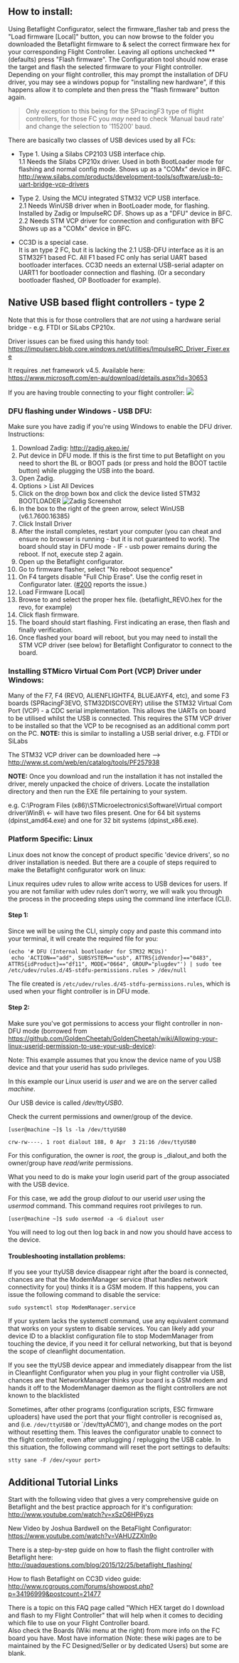 ## How to install:

Using Betaflight Configurator, select the firmware_flasher tab and press the "Load firmware [Local]" button, you can now browse to the folder you downloaded the Betaflight firmware to & select the correct firmware hex for your corresponding Flight Controller. Leaving all options unchecked ** (defaults) press "Flash firmware".  The Configuration tool should now erase the target and flash the selected firmware to your Flight controller. Depending on your flight controller, this may prompt the installation of DFU driver, you may see a windows popup for "installing new hardware", if this happens allow it to complete and then press the "flash firmware" button again.

> Only exception to this being for the SPracingF3 type of flight controllers, for those FC you *may* need to check 'Manual baud rate' and change the selection to '115200' baud.

There are basically two classes of USB devices used by all FCs:
- Type 1. Using a Silabs CP2103 USB interface chip.  
1.1 Needs the Silabs CP210x driver. Used in both BootLoader mode for flashing and normal config mode. Shows up as a "COMx" device in BFC.  
http://www.silabs.com/products/development-tools/software/usb-to-uart-bridge-vcp-drivers  

- Type 2. Using the MCU integrated STM32 VCP USB interface.  
2.1 Needs WinUSB driver when in BootLoader mode, for flashing. Installed by Zadig or ImpulseRC DF. Shows up as a "DFU" device in BFC.  
2.2 Needs STM VCP driver for connection and configuration with BFC Shows up as a "COMx" device in BFC.

- CC3D is a special case.  
It is an type 2 FC, but it is lacking the 2.1 USB-DFU interface as it is an STM32F1 based FC. All F1 based FC only has serial UART based bootloader interfaces. CC3D needs an external USB-serial adapter on UART1 for bootloader connection and flashing. (Or a secondary bootloader flashed, OP Bootloader for example).  

## Native USB based flight controllers - type 2
Note that this is for those controllers that are *not* using a hardware serial bridge - e.g. FTDI or SiLabs CP210x.

Driver issues can be fixed using this handy tool: https://impulserc.blob.core.windows.net/utilities/ImpulseRC_Driver_Fixer.exe

It requires .net framework v4.5. Available here: https://www.microsoft.com/en-au/download/details.aspx?id=30653

If you are having trouble connecting to your flight controller:
[![](https://img.youtube.com/vi/m4ygG6Y5zXI/0.jpg)](https://www.youtube.com/watch?v=m4ygG6Y5zXI)

### DFU flashing under Windows - USB DFU:
Make sure you have zadig if you're using Windows to enable the DFU driver. Instructions:

1. Download Zadig: http://zadig.akeo.ie/
1. Put device in DFU mode. If this is the first time to put Betaflight on you need to short the BL or BOOT pads (or press and hold the BOOT tactile button) while plugging the USB into the board.
1. Open Zadig.
1. Options > List All Devices
1. Click on the drop bown box and click the device listed STM32 BOOTLOADER
![Zadig Screenshot](https://raw.githubusercontent.com/rs2k/raceflight/raceflight/docs/assets/images/zadig-dfu.png)
1. In the box to the right of the green arrow, select WinUSB (v6.1.7600.16385)
1. Click Install Driver
1. After the install completes, restart your computer (you can cheat and ensure no browser is running - but it is not guaranteed to work). The board should stay in DFU mode - IF - usb power remains during the reboot. If not, execute step 2 again.
1. Open up the Betaflight configurator.
1. Go to firmware flasher, select "No reboot sequence"
1. On F4 targets disable "Full Chip Erase". Use the config reset in Configurator later. ([#200](https://github.com/betaflight/betaflight-configurator/issues/200) reports the issue.)
1. Load Firmware [Local]
1. Browse to and select the proper hex file. (betaflight_REVO.hex for the revo, for example)
1. Click flash firmware.
1. The board should start flashing. First indicating an erase, then flash and finally verification.
1. Once flashed your board will reboot, but you may need to install the STM VCP driver (see below) for Betaflight Configurator to connect to the board.

### Installing STMicro Virtual Com Port (VCP) Driver under Windows:

Many of the F7, F4 (REVO, ALIENFLIGHTF4, BLUEJAYF4, etc), and some F3 boards (SPRacingF3EVO, STM32DISCOVERY) utilise the STM32 Virtual Com Port (VCP) - a CDC serial implementation. This allows the UARTs on board to be utilised whilst the USB is connected. This requires the STM VCP driver to be installed so that the VCP to be recognised as an additional comm port on the PC. 
**NOTE:** this is similar to installing a USB serial driver, e.g. FTDI or SiLabs

The STM32 VCP driver can be downloaded here --> http://www.st.com/web/en/catalog/tools/PF257938

**NOTE:** Once you download and run the installation it has not installed the driver, merely unpacked the choice of drivers. Locate the installation directory and then run the EXE file pertaining to your system.

e.g. C:\Program Files (x86)\STMicroelectronics\Software\Virtual comport driver\Win8\ <- will have two files present. One for 64 bit systems (dpinst_amd64.exe) and one for 32 bit systems (dpinst_x86.exe).

### Platform Specific: Linux

Linux does not know the concept of product specific 'device drivers', so no driver installation is needed. But there are a couple of steps required to make the Betaflight configurator work on linux:

Linux requires udev rules to allow write access to USB devices for users.  If you are not familiar with udev rules don’t worry, we will walk you through the process in the proceeding steps using the command line interface (CLI).

#### Step 1:

Since we will be using the CLI, simply copy and paste this command into your terminal, it will create the required file for you:

    (echo '# DFU (Internal bootloader for STM32 MCUs)'
     echo 'ACTION=="add", SUBSYSTEM=="usb", ATTRS{idVendor}=="0483", ATTRS{idProduct}=="df11", MODE="0664", GROUP="plugdev"') | sudo tee /etc/udev/rules.d/45-stdfu-permissions.rules > /dev/null

The file created is `/etc/udev/rules.d/45-stdfu-permissions.rules`, which is used when your flight controller is in DFU mode.  

#### Step 2:

Make sure you've got permissions to access your flight controller in non-DFU mode (borrowed from https://github.com/GoldenCheetah/GoldenCheetah/wiki/Allowing-your-linux-userid-permission-to-use-your-usb-device):

Note: This example assumes that you know the device name of you USB device and that your userid has sudo privileges.

In this example our Linux userid is _user_ and we are on the server called _machine_.

Our USB device is called _/dev/ttyUSB0_.

Check the current permissions and owner/group of the device.

`[user@machine ~]$ ls -la /dev/ttyUSB0`

`crw-rw----. 1 root dialout 188, 0 Apr  3 21:16 /dev/ttyUSB0`
 
For this configuration, the owner is _root_, the group is _dialout_and both the owner/group have _read/write_ permissions.

What you need to do is make your login userid part of the group associated with the USB device.

For this case, we add the group _dialout_ to our userid _user_ using the _usermod_ command. This command requires root privileges to run.

`[user@machine ~]$ sudo usermod -a -G dialout user`

You will need to log out then log back in and now you should have access to the device.

#### Troubleshooting installation problems:
 If you see your ttyUSB device disappear right after the board is connected, chances are that the ModemManager service (that handles network connectivity for you) thinks it is a GSM modem. If this happens, you can issue the following command to disable the service:

    sudo systemctl stop ModemManager.service

If your system lacks the systemctl command, use any equivalent command that works on your system to disable services. You can likely add your device ID to a blacklist configuration file to stop ModemManager from touching the device, if you need it for cellural networking, but that is beyond the scope of cleanflight documentation.

If you see the ttyUSB device appear and immediately disappear from the list in Cleanflight Configurator when you plug in your flight controller via USB, chances are that NetworkManager thinks your board is a GSM modem and hands it off to the ModemManager daemon as the flight controllers are not known to the blacklisted

Sometimes, after other programs (configuration scripts, ESC firmware uploaders) have used the port that your flight controller is recognised as, and (i.e. `/dev/ttyUSB0` or `/dev/ttyACM0'), and change modes on the port without resetting them. This leaves the configurator unable to connect to the flight controller, even after unplugging / replugging the USB cable. In this situation, the following command will reset the port settings to defaults:

    stty sane -F /dev/<your port>

## Additional Tutorial Links
Start with the following video that gives a very comprehensive guide on Betaflight and the best practice approach for it's configuration:
http://www.youtube.com/watch?v=xSzO6HP6yzs

New Video by Joshua Bardwell on the BetaFlight Configurator: 
https://www.youtube.com/watch?v=VAHUZZXIn9o

There is a step-by-step guide on how to flash the flight controller with Betaflight here: http://quadquestions.com/blog/2015/12/25/betaflight_flashing/

How to flash Betaflight on CC3D video guide:
http://www.rcgroups.com/forums/showpost.php?p=34196999&postcount=21477

There is a topic on this FAQ page called "Which HEX target do I download and flash to my Flight Controller" that will help when it comes to deciding which file to use on your Flight Controller board.  
Also check the Boards (Wiki menu at the right) from more info on the FC board you have. Most have information (Note: these wiki pages are to be maintained by the FC Designed/Seller or by dedicated Users) but some are blank.